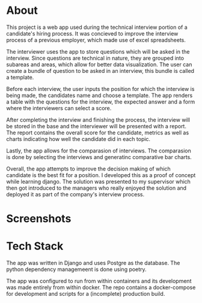 # About
This project is a web app used during the technical interview portion of a candidate's hiring process.
It was concieved to improve the interview process of a previous employer, which made use of excel spreadsheets.

The interviewer uses the app to store questions which will be asked in the interview.
Since questions are technical in nature, they are grouped into subareas and areas, which allow for better data visualization.
The user can create a bundle of question to be asked in an interview, this bundle is called a template.

Before each interview, the user inputs the position for which the interview is being made, the candidates name and choose a template.
The app renders a table with the questions for the interview, the expected answer and a form where the interviewers can select a score.

After completing the interview and finishing the process, the interview will be stored in the base and the interviewer will be presented with a report.
The report contains the overall score for the candidate, metrics as well as charts indicating how well the candidate did in each topic.

Lastly, the app allows for the comparasion of interviews.
The comparasion is done by selecting the interviews and generatinc comparative bar charts.

Overall, the app attempts to improve the decision making of which candidate is the best fit for a position.
I developed this as a proof of concept while learning django.
The solution was presented to my supervisor which then got introduced to the managers who really enjoyed the solution and deployed it as part of the company's interview process.

# Screenshots

# Tech Stack
The app was written in Django and uses Postgre as the database.
The python dependency managemeent is done using poetry.

The app was configured to run from within containers and its development was made entirely from within docker.
The repo contains a docker-compose for development and scripts for a (incomplete) production build.
